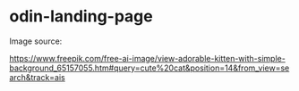 # odin-landing-page

Image source:

https://www.freepik.com/free-ai-image/view-adorable-kitten-with-simple-background_65157055.htm#query=cute%20cat&position=14&from_view=search&track=ais
